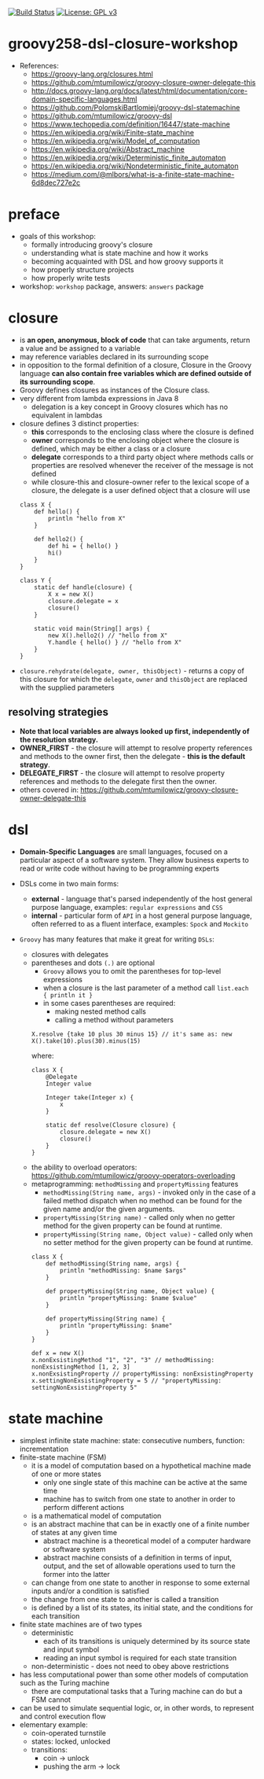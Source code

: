 [![Build Status](https://travis-ci.com/mtumilowicz/groovy258-dsl-closure-workshop.svg?branch=master)](https://travis-ci.com/mtumilowicz/groovy258-dsl-closure-workshop)
[![License: GPL v3](https://img.shields.io/badge/License-GPLv3-blue.svg)](https://www.gnu.org/licenses/gpl-3.0)
# groovy258-dsl-closure-workshop

* References:
    * https://groovy-lang.org/closures.html
    * https://github.com/mtumilowicz/groovy-closure-owner-delegate-this
    * http://docs.groovy-lang.org/docs/latest/html/documentation/core-domain-specific-languages.html
    * https://github.com/PolomskiBartlomiej/groovy-dsl-statemachine
    * https://github.com/mtumilowicz/groovy-dsl
    * https://www.techopedia.com/definition/16447/state-machine
    * https://en.wikipedia.org/wiki/Finite-state_machine
    * https://en.wikipedia.org/wiki/Model_of_computation
    * https://en.wikipedia.org/wiki/Abstract_machine
    * https://en.wikipedia.org/wiki/Deterministic_finite_automaton
    * https://en.wikipedia.org/wiki/Nondeterministic_finite_automaton
    * https://medium.com/@mlbors/what-is-a-finite-state-machine-6d8dec727e2c

# preface
* goals of this workshop:
    * formally introducing groovy's closure
    * understanding what is state machine and how it works
    * becoming acquainted with DSL and how groovy supports it
    * how properly structure projects
    * how properly write tests
* workshop: `workshop` package, answers: `answers` package

# closure
* is **an open, anonymous, block of code** that can 
 take arguments, return a value and be assigned to a variable
* may reference variables declared in its surrounding scope
* in opposition to the formal definition of a closure, Closure in the Groovy language **can 
 also contain free variables which are defined outside of its surrounding 
 scope**.
* Groovy defines closures as instances of the Closure class. 
* very different from lambda expressions in Java 8
    * delegation is a key concept in Groovy closures which has no equivalent in lambdas
* closure defines 3 distinct properties:
    * **this** corresponds to the enclosing class where the closure is 
    defined
    * **owner** corresponds to the enclosing object where the closure is 
    defined, which may be either a class or a closure
    * **delegate** corresponds to a third party object where methods 
    calls or properties are resolved whenever the receiver of the message 
    is not defined
    * while closure-this and closure-owner refer to the lexical scope of a closure, the delegate is a user defined 
    object that a closure will use
    ```
    class X {
        def hello() {
            println "hello from X"
        }
  
        def hello2() {
            def hi = { hello() }
            hi()
        }
    }
    
    class Y {
        static def handle(closure) {
            X x = new X()
            closure.delegate = x
            closure()
        }
    
        static void main(String[] args) {
            new X().hello2() // "hello from X"
            Y.handle { hello() } // "hello from X"
        }
    }
    ```
* `closure.rehydrate(delegate, owner, thisObject)` - returns a copy of this closure 
for which the `delegate`, `owner` and `thisObject` are replaced with the supplied 
parameters

## resolving strategies
* **Note that local variables are always looked up first, 
independently of the resolution strategy.**
* **OWNER_FIRST** - the closure will attempt 
to resolve property references and methods to the owner first, then 
the delegate - **this is the default strategy**.
* **DELEGATE_FIRST** - the closure will attempt to resolve property 
references and methods to the delegate first then the owner.
* others covered in: https://github.com/mtumilowicz/groovy-closure-owner-delegate-this

# dsl
* **Domain-Specific Languages** are small languages, focused on a particular 
aspect of a software system. They allow business experts to read or write 
code without having to be  programming experts
* DSLs come in two main forms:
    * **external** - language that's parsed independently of the host general purpose 
    language, examples: `regular expressions` and `CSS`
    * **internal** - particular form of `API` in a host general purpose language, often 
    referred to as a fluent interface, examples: `Spock` and `Mockito`

* `Groovy` has many features that make it great for writing `DSLs`:
    * closures with delegates
    * parentheses and dots `(.)` are optional
        * `Groovy` allows you to omit the parentheses for top-level expressions
        * when a closure is the last parameter of a method call `list.each  { println it }`
        * in some cases parentheses are required:
            * making nested method calls
            * calling a method without parameters
        ```
        X.resolve {take 10 plus 30 minus 15} // it's same as: new X().take(10).plus(30).minus(15)
        ```
        where:
        ```
        class X {
            @Delegate
            Integer value
            
            Integer take(Integer x) {
                x
            }
            
            static def resolve(Closure closure) {
                closure.delegate = new X()
                closure()
            }
        }
        ```
    * the ability to overload operators: https://github.com/mtumilowicz/groovy-operators-overloading
    * metaprogramming: `methodMissing` and `propertyMissing` features
        * `methodMissing(String name, args)` - invoked only in the case of a 
        failed method dispatch when no method can be found for the given name and/or 
        the given arguments.
        * `propertyMissing(String name)` - called only when no getter method for 
        the given property can be found at runtime.
        * `propertyMissing(String name, Object value)` - called only when no setter
        method for the given property can be found at runtime.
        ```
        class X {
            def methodMissing(String name, args) {
                println "methodMissing: $name $args"
            }
        
            def propertyMissing(String name, Object value) {
                println "propertyMissing: $name $value"
            }
        
            def propertyMissing(String name) {
                println "propertyMissing: $name"
            }
        }
        ```
        ```
        def x = new X()
        x.nonExsistingMethod "1", "2", "3" // methodMissing: nonExsistingMethod [1, 2, 3]
        x.nonExsistingProperty // propertyMissing: nonExsistingProperty
        x.settingNonExsistingProperty = 5 // "propertyMissing: settingNonExsistingProperty 5"
        ```

# state machine
* simplest infinite state machine: state: consecutive numbers, function: incrementation
* finite-state machine (FSM)
    * it is a model of computation based on a hypothetical machine made of one or more states
        * only one single state of this machine can be active at the same time
        * machine has to switch from one state to another in order to perform different actions
    * is a mathematical model of computation
    * is an abstract machine that can be in exactly one of a finite number of states at any given time
        * abstract machine is a theoretical model of a computer hardware or software system
        * abstract machine consists of a definition in terms of input, output, and the set of allowable operations 
        used to turn the former into the latter
    * can change from one state to another in response to some external inputs and/or a condition is satisfied
    * the change from one state to another is called a transition
    * is defined by a list of its states, its initial state, and the conditions for each transition 
* finite state machines are of two types
    * deterministic
        * each of its transitions is uniquely determined by its source state and input symbol
        * reading an input symbol is required for each state transition
    * non-deterministic - does not need to obey above restrictions
* has less computational power than some other models of computation such as the Turing machine
    * there are computational tasks that a Turing machine can do but a FSM cannot
* can be used to simulate sequential logic, or, in other words, to represent and control execution flow
* elementary example: 
    * coin-operated turnstile
    * states: locked, unlocked
    * transitions: 
        * coin -> unlock
        * pushing the arm -> lock

